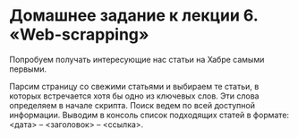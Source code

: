 # Домашнее задание к лекции 6. «Web-scrapping»

Попробуем получать интересующие нас статьи на Хабре самыми первыми.

Парсим страницу со свежими статьями и выбираем те статьи, в которых встречается хотя бы одно из ключевых слов. Эти слова определяем в начале скрипта. Поиск ведем по всей доступной информации. Выводим в консоль список подходящих статей в формате: <дата> – <заголовок> – <ссылка>.